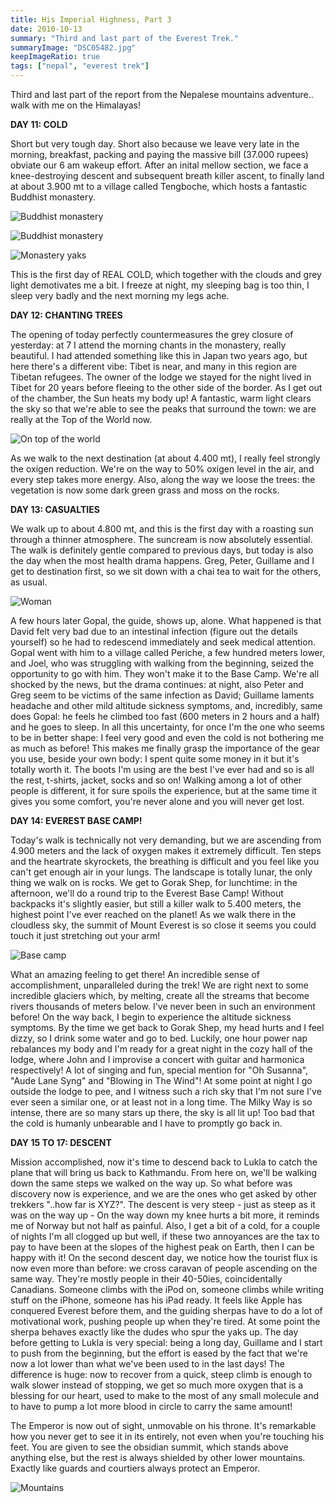 ```yaml
---
title: His Imperial Highness, Part 3
date: 2010-10-13
summary: "Third and last part of the Everest Trek."
summaryImage: "DSC05482.jpg"
keepImageRatio: true
tags: ["nepal", "everest trek"]
---
```


Third and last part of the report from the Nepalese mountains adventure.. walk with me on the Himalayas!

**DAY 11: COLD**

Short but very tough day. Short also because we leave very late in the morning, breakfast, packing and paying the massive bill (37.000 rupees) obviate our 6 am wakeup effort. After an inital mellow section, we face a knee-destroying descent and subsequent breath killer ascent, to finally land at about 3.900 mt to a village called Tengboche, which hosts a fantastic Buddhist monastery.

![Buddhist monastery](DSC05475.jpg)

![Buddhist monastery](DSC05482.jpg)

![Monastery yaks](DSC05484.jpg)

This is the first day of REAL COLD, which together with the clouds and grey light demotivates me a bit. I freeze at night, my sleeping bag is too thin, I sleep very badly and the next morning my legs ache. 

**DAY 12: CHANTING TREES**

The opening of today perfectly countermeasures the grey closure of yesterday: at 7 I attend the morning chants in the monastery, really beautiful. I had attended something like this in Japan two years ago, but here there's a different vibe: Tibet is near, and many in this region are Tibetan refugees. The owner of the lodge we stayed for the night lived in Tibet for 20 years before fleeing to the other side of the border. 
As I get out of the chamber, the Sun heats my body up! A fantastic, warm light clears the sky so that we're able to see the peaks that surround the town: we are really at the Top of the World now.

![On top of the world](DSC05558.jpg)

As we walk to the next destination (at about 4.400 mt), I really feel strongly the oxigen reduction. We're on the way to 50% oxigen level in the air, and every step takes more energy. Also, along the way we loose the trees: the vegetation is now some dark green grass and moss on the rocks.

**DAY 13: CASUALTIES**

We walk up to about 4.800 mt, and this is the first day with a roasting sun through a thinner atmosphere. The suncream is now absolutely essential. The walk is definitely gentle compared to previous days, but today is also the day when the most health drama happens.
Greg, Peter, Guillame and I get to destination first, so we sit down with a chai tea to wait for the others, as usual. 

![Woman](DSC05467.jpg)

A few hours later Gopal, the guide, shows up, alone. What happened is that David felt very bad due to an intestinal infection (figure out the details yourself) so he had to redescend immediately and seek medical attention. Gopal went with him to a village called Periche, a few hundred meters lower, and Joel, who was struggling with walking from the beginning, seized the opportunity to go with him. They won't make it to the Base Camp. 
We're all shocked by the news, but the drama continues: at night, also Peter and Greg seem to be victims of the same infection as David; Guillame laments headache and other mild altitude sickness symptoms, and, incredibly, same does Gopal: he feels he climbed too fast (600 meters in 2 hours and a half) and he goes to sleep.
In all this uncertainty, for once I'm the one who seems to be in better shape: I feel very good and even the cold is not bothering me as much as before! This makes me finally grasp the importance of the gear you use, beside your own body: I spent quite some money in it but it's totally worth it. The boots I'm using are the best I've ever had and so is all the rest, t-shirts, jacket, socks and so on!
Walking among a lot of other people is different, it for sure spoils the experience, but at the same time it gives you some comfort, you're never alone and you will never get lost.

**DAY 14: EVEREST BASE CAMP!**

Today's walk is technically not very demanding, but we are ascending from 4.900 meters and the lack of oxygen makes it extremely difficult. Ten steps and the heartrate skyrockets, the breathing is difficult and you feel like you can't get enough air in your lungs. The landscape is totally lunar, the only thing we walk on is rocks. We get to Gorak Shep, for lunchtime: in the afternoon, we'll do a round trip to the Everest Base Camp!
Without backpacks it's slightly easier, but still a killer walk to 5.400 meters, the highest point I've ever reached on the planet! As we walk there in the cloudless sky, the summit of Mount Everest is so close it seems you could touch it just stretching out your arm!

![Base camp](DSC05586.jpg)

What an amazing feeling to get there! An incredible sense of accomplishment, unparalleled during the trek! We are right next to some incredible glaciers which, by melting, create all the streams that become rivers thousands of meters below. I've never been in such an environment before!
On the way back, I begin to experience the altitude sickness symptoms. By the time we get back to Gorak Shep, my head hurts and I feel dizzy, so I drink some water and go to bed. Luckily, one hour power nap rebalances my body and I'm ready for a great night in the cozy hall of the lodge, where John and I improvise a concert with guitar and harmonica respectively! A lot of singing and fun, special mention for "Oh Susanna", "Aude Lane Syng" and "Blowing in The Wind"!
At some point at night I go outside the lodge to pee, and I witness such a rich sky that I'm not sure I've ever seen a similar one, or at least not in a long time. The Milky Way is so intense, there are so many stars up there, the sky is all lit up! Too bad that the cold is humanly unbearable and I have to promptly go back in.

**DAY 15 TO 17: DESCENT**

Mission accomplished, now it's time to descend back to Lukla to catch the plane that will bring us back to Kathmandu. From here on, we'll be walking down the same steps we walked on the way up. So what before was discovery now is experience, and we are the ones who get asked by other trekkers "..how far is XYZ?". The descent is very steep - just as steep as it was on the way up - On the way down my knee hurts a bit more, it reminds me of Norway but not half as painful. Also, I get a bit of a cold, for a couple of nights I'm all clogged up but well, if these two annoyances are the tax to pay to have been at the slopes of the highest peak on Earth, then I can be happy with it!
On the second descent day, we notice how the tourist flux is now even more than before: we cross caravan of people ascending on the same way. They're mostly people in their 40-50ies, coincidentally Canadians. Someone climbs with the iPod on, someone climbs while writing stuff on the iPhone, someone has his iPad ready. It feels like Apple has conquered Everest before them, and the guiding sherpas have to do a lot of motivational work, pushing people up when they're tired. At some point the sherpa behaves exactly like the dudes who spur the yaks up.
The day before getting to Lukla is very special: being a long day, Guillame and I start to push from the beginning, but the effort is eased by the fact that we're now a lot lower than what we've been used to in the last days! The difference is huge: now to recover from a quick, steep climb is enough to walk slower instead of stopping, we get so much more oxygen that is a blessing for our heart, used to make to the most of any small molecule and to have to pump a lot more blood in circle to carry the same amount!

The Emperor is now out of sight, unmovable on his throne. It's remarkable how you never get to see it in its entirely, not even when you're touching his feet. You are given to see the obsidian summit, which stands above anything else, but the rest is always shielded by other lower mountains. Exactly like guards and courtiers always protect an Emperor.

![Mountains](DSC05590.jpg)

